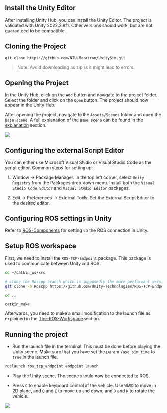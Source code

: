 ## Install the Unity Editor

After installing Unity Hub, you can install the Unity Editor. The project is validated with Unity 2022.3.8f1. Other versions should work, but are not guaranteed to be compatible.

## Cloning the Project

```git clone https://github.com/NTU-Mecatron/UnitySim.git```

> Note: Avoid downloading as zip as it might lead to errors.

## Opening the Project

In the Unity Hub, click on the `Add` button and navigate to the project folder. Select the folder and click on the `Open` button. The project should now appear in the Unity Hub.

After opening the project, navigate to the `Assets/Scenes` folder and open the `Base scene`. A full explanation of the `Base scene` can be found in the [explanation](explanation.md) section.

![](images/base_scene.png)

## Configuring the external Script Editor

You can either use Microsoft Visual Studio or Visual Studio Code as the script editor. Common steps for setting up:  

1. Window -> Package Manager. In the top left corner, select `Unity Registry` from the Packages drop-down menu. Install both the `Visual Studio Code Editor` and `Visual Studio Editor` packages.

2. Edit -> Preferences -> External Tools. Set the External Script Editor to the desired editor.

## Configuring ROS settings in Unity
Refer to [ROS-Components](explanation.md#ros-components) for setting up the ROS connection in Unity.    

## Setup ROS workspace

First, we need to install the `ROS-TCP-Endpoint` package. This package is used to communicate between Unity and ROS. 

```bash
cd ~/catkin_ws/src

# clone the Roscpp branch which is supposedly the more performant version for camera streaming
git clone -b Roscpp https://github.com/Unity-Technologies/ROS-TCP-Endpoint.git

cd ..

catkin_make
```

Afterwards, you need to make a small modification to the launch file as explained in the [The-ROS-Workspace](explanation.md#the-ros-workspace) section.

## Running the project
- Run the launch file in the terminal. This must be done before playing the Unity scene. Make sure that you have set the param `/use_sim_time` to `true` in the launch file.

```bash
roslaunch ros_tcp_endpoint endpoint.launch
```

- Play the Unity scene. The scene should now be connected to ROS.

- Press `C` to enable keyboard control of the vehicle. Use `WASD` to move in 2D plane, and `Q` and `E` to move up and down, and `J` and `K` to rotate the vehicle.

![](images/run_example.gif)
